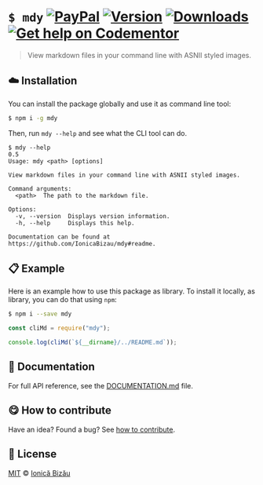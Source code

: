 
# `$ mdy` [![PayPal](https://img.shields.io/badge/%24-paypal-f39c12.svg)][paypal-donations] [![Version](https://img.shields.io/npm/v/mdy.svg)](https://www.npmjs.com/package/mdy) [![Downloads](https://img.shields.io/npm/dt/mdy.svg)](https://www.npmjs.com/package/mdy) [![Get help on Codementor](https://cdn.codementor.io/badges/get_help_github.svg)](https://www.codementor.io/johnnyb?utm_source=github&utm_medium=button&utm_term=johnnyb&utm_campaign=github)

> View markdown files in your command line with ASNII styled images.

## :cloud: Installation

You can install the package globally and use it as command line tool:


```sh
$ npm i -g mdy
```


Then, run `mdy --help` and see what the CLI tool can do.


```
$ mdy --help
0.5
Usage: mdy <path> [options]

View markdown files in your command line with ASNII styled images.

Command arguments:
  <path>  The path to the markdown file.

Options:
  -v, --version  Displays version information.
  -h, --help     Displays this help.

Documentation can be found at https://github.com/IonicaBizau/mdy#readme.
```

## :clipboard: Example


Here is an example how to use this package as library. To install it locally, as library, you can do that using `npm`:

```sh
$ npm i --save mdy
```



```js
const cliMd = require("mdy");

console.log(cliMd(`${__dirname}/../README.md`));
```

## :memo: Documentation

For full API reference, see the [DOCUMENTATION.md][docs] file.

## :yum: How to contribute
Have an idea? Found a bug? See [how to contribute][contributing].

## :scroll: License

[MIT][license] © [Ionică Bizău][website]

[paypal-donations]: https://www.paypal.com/cgi-bin/webscr?cmd=_s-xclick&hosted_button_id=RVXDDLKKLQRJW
[donate-now]: http://i.imgur.com/6cMbHOC.png

[license]: http://showalicense.com/?fullname=Ionic%C4%83%20Biz%C4%83u%20%3Cbizauionica%40gmail.com%3E%20(http%3A%2F%2Fionicabizau.net)&year=2016#license-mit
[website]: http://ionicabizau.net
[contributing]: /CONTRIBUTING.md
[docs]: /DOCUMENTATION.md
